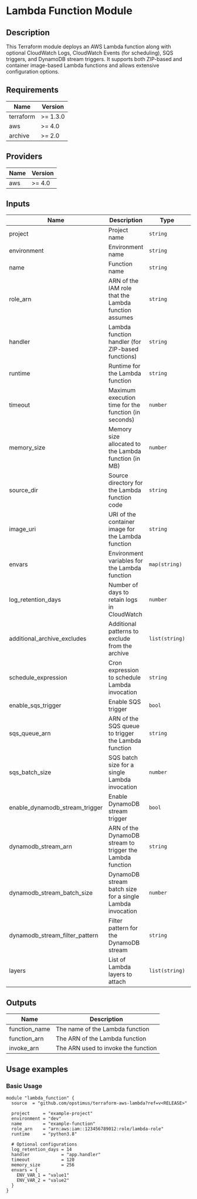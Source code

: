 # Lambda Function Module

## Description

This Terraform module deploys an AWS Lambda function along with optional CloudWatch Logs, CloudWatch Events (for scheduling), SQS triggers, and DynamoDB stream triggers. It supports both ZIP-based and container image-based Lambda functions and allows extensive configuration options.

## Requirements

| Name      | Version  |
|-----------|----------|
| terraform | >= 1.3.0 |
| aws       | >= 4.0   |
| archive   | >= 2.0   |

## Providers

| Name | Version |
|------|---------|
| aws  | >= 4.0  |

## Inputs

| Name                             | Description                                        | Type          | Default                                     | Required |
|----------------------------------|----------------------------------------------------|---------------|---------------------------------------------|:--------:|
| project                          | Project name                                       | `string`      | `-`                                         | yes      |
| environment                      | Environment name                                   | `string`      | `-`                                         | yes      |
| name                             | Function name                                      | `string`      | `-`                                         | yes      |
| role_arn                         | ARN of the IAM role that the Lambda function assumes | `string`      | `-`                                         | yes      |
| handler                          | Lambda function handler (for ZIP-based functions)  | `string`      | `"lambda_function.lambda_handler"`          | no       |
| runtime                          | Runtime for the Lambda function                    | `string`      | `-`                                         | yes      |
| timeout                          | Maximum execution time for the function (in seconds) | `number`      | `300`                                       | no       |
| memory_size                      | Memory size allocated to the Lambda function (in MB) | `number`      | `128`                                       | no       |
| source_dir                       | Source directory for the Lambda function code      | `string`      | `null`                                      | no       |
| image_uri                        | URI of the container image for the Lambda function | `string`      | `null`                                      | no       |
| envars                           | Environment variables for the Lambda function      | `map(string)` | `{}`                                        | no       |
| log_retention_days               | Number of days to retain logs in CloudWatch        | `number`      | `180`                                       | no       |
| additional_archive_excludes      | Additional patterns to exclude from the archive    | `list(string)`| `[]`                                        | no       |
| schedule_expression              | Cron expression to schedule Lambda invocation      | `string`      | `null`                                      | no       |
| enable_sqs_trigger               | Enable SQS trigger                                 | `bool`        | `false`                                     | no       |
| sqs_queue_arn                    | ARN of the SQS queue to trigger the Lambda function | `string`      | `null`                                      | no       |
| sqs_batch_size                   | SQS batch size for a single Lambda invocation      | `number`      | `10`                                        | no       |
| enable_dynamodb_stream_trigger   | Enable DynamoDB stream trigger                     | `bool`        | `false`                                     | no       |
| dynamodb_stream_arn              | ARN of the DynamoDB stream to trigger the Lambda function | `string`      | `null`                                      | no       |
| dynamodb_stream_batch_size       | DynamoDB stream batch size for a single Lambda invocation | `number`      | `100`                                       | no       |
| dynamodb_stream_filter_pattern   | Filter pattern for the DynamoDB stream             | `string`      | `null`                                      | no       |
| layers                           | List of Lambda layers to attach                    | `list(string)`| `[]`                                        | no       |

## Outputs

| Name          | Description                        |
|---------------|------------------------------------|
| function_name | The name of the Lambda function    |
| function_arn  | The ARN of the Lambda function     |
| invoke_arn    | The ARN used to invoke the function|

## Usage examples

### Basic Usage

```hcl
module "lambda_function" {
  source  = "github.com/opstimus/terraform-aws-lambda?ref=v<RELEASE>"
  
  project     = "example-project"
  environment = "dev"
  name        = "example-function"
  role_arn    = "arn:aws:iam::123456789012:role/lambda-role"
  runtime     = "python3.8"

  # Optional configurations
  log_retention_days = 14
  handler            = "app.handler"
  timeout            = 120
  memory_size        = 256
  envars = {
    ENV_VAR_1 = "value1"
    ENV_VAR_2 = "value2"
  }
}
```
